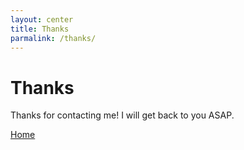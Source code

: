 ```yaml
---
layout: center
title: Thanks
parmalink: /thanks/
---
```


# Thanks

Thanks for contacting me! I will get back to you ASAP.

<div class="mt3">
  <a href="{{ site.baseurl }}/" class="button button-blue">Home</a>
</div>
